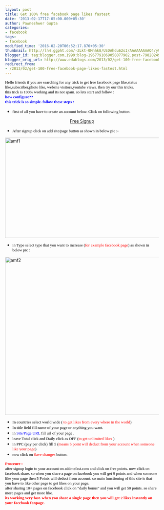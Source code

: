 ```yaml
---
layout: post
title: Get 100% free facebook page likes fastest
date: '2013-02-17T17:05:00.000+05:30'
author: Pawneshwer Gupta
categories:
- facebook
tags:
- facebook
modified_time: '2016-02-20T06:52:17.876+05:30'
thumbnail: http://lh4.ggpht.com/-ZLkt-0Mnhk8/USDAhdu62sI/AAAAAAAAAQ4/y90QcFTuQIo/s72-c/amf1_thumb%25255B2%25255D.jpg?imgmax=800
blogger_id: tag:blogger.com,1999:blog-1967791069058877982.post-7982824955207494828
blogger_orig_url: http://www.edablogs.com/2013/02/get-100-free-facebook-page-likes-fastest.html
redirect_from:
- /2013/02/get-100-free-facebook-page-likes-fastest.html
---
```


<div dir="ltr" style="text-align: left;" trbidi="on"><span style="color: black; font-family: Verdana; font-size: small;">Hello friends if you are searching for any trick to get free facebook page like,status like,subscriber,photo like, website visitors,youtube views. then try our this tricks.</span><br /><span style="color: black; font-family: Verdana; font-size: small;">this trick is 100% working and its not spam. so lets start and follow :</span><br /><span style="color: blue; font-family: Verdana; font-size: small;"><b>how configure??</b></span><br /><span style="color: blue; font-family: Verdana; font-size: small;"><b>this trick is so simple. follow these steps :</b></span><br /><ul><li><span style="color: black; font-family: Verdana; font-size: small;">first of all you have to create an account below. Click on following button.</span></li></ul><center><a class="raju" href="http://admf.co/?2XOKZRH">Free Signup</a></center><ul><li>     <div align="left"><span style="color: black; font-family: Vrinda; font-size: small;"><span style="font-family: Verdana;">After signup click on add site/page button as shown in below pic :-</span></span></div></li></ul><div align="left"><a href="http://lh4.ggpht.com/-KEbHwHVfyEo/USDAgDbrztI/AAAAAAAAAQw/2zXLCwQq5EI/s1600-h/amf1%25255B4%25255D.jpg"><img alt="amf1" border="0" height="328" src="http://lh4.ggpht.com/-ZLkt-0Mnhk8/USDAhdu62sI/AAAAAAAAAQ4/y90QcFTuQIo/amf1_thumb%25255B2%25255D.jpg?imgmax=800" style="background-image: none; border-bottom-width: 0px; border-left-width: 0px; border-right-width: 0px; border-top-width: 0px; display: inline; padding-left: 0px; padding-right: 0px; padding-top: 0px;" title="amf1" width="556" /></a></div><ul><li>     <div align="left"><span style="color: black; font-family: Verdana; font-size: small;">in Type select type that you want to increase (<span style="color: red;">for example facebook page</span>) as shown in below pic :</span></div></li></ul><div align="left"><a href="http://lh4.ggpht.com/-JMn4hSOxMts/USDAiuFhBoI/AAAAAAAAARA/Mi8UDJ5CTN8/s1600-h/amf2%25255B4%25255D.jpg"><img alt="amf2" border="0" height="517" src="http://lh4.ggpht.com/-ufKn7q5bWXw/USDAjj8VIdI/AAAAAAAAARI/ZJ0XE_fL77g/amf2_thumb%25255B2%25255D.jpg?imgmax=800" style="background-image: none; border-bottom-width: 0px; border-left-width: 0px; border-right-width: 0px; border-top-width: 0px; display: inline; padding-left: 0px; padding-right: 0px; padding-top: 0px;" title="amf2" width="587" /></a></div><ul><li>     <div align="left"><span style="color: black; font-family: Verdana; font-size: small;">In countries select world wide ( <span style="color: red;">to get likes from every where in the world</span>)</span></div></li><li>     <div align="left"><span style="color: black; font-family: Verdana; font-size: small;">In title field fill name of your page or anything you want.</span></div></li><script type="text/javascript">ch_client = "pawneshwer"; ch_width = 500; ch_height = 250; ch_type = "mpu"; ch_sid = "Chitika Default"; ch_color_site_link = "0000CC"; ch_color_title = "0000CC"; ch_color_border = "FFFFFF"; ch_color_text = "000000"; ch_color_bg = "FFFFFF"; </script><script src="http://scripts.chitika.net/eminimalls/amm.js" type="text/javascript"></script><li>     <div align="left"><span style="color: black; font-family: Verdana; font-size: small;">in <span style="color: blue;">Site/Page URL</span> fill url of your page .</span></div></li><li>     <div align="left"><span style="color: black; font-family: Verdana; font-size: small;">leave Total click and Daily click as OFF (<span style="color: red;">to get unlimited likes</span> )</span></div></li><li>     <div align="left"><span style="color: black; font-family: Verdana; font-size: small;">in PPC (pay per click) fill 5 (<span style="color: red;">means 5 point will deduct from your account when someone like your page</span>)</span></div></li><li>     <div align="left"><span style="color: black; font-family: Verdana; font-size: small;">now click on <span style="color: red;">Save changes</span> button.</span></div></li></ul><div align="left"><span style="color: red; font-family: Verdana; font-size: small;"><b>Proceure :</b></span></div><div align="left"><span style="color: black; font-family: Verdana; font-size: small;">after signup login to your account on addmefast.com and click on free points. now click on facebook share. so when you share a page on facebook you will get 9 points and when someone like your page then 5 Points will deduct from account. so main functioning of this site is that you have to like other page to get likes on your page.</span></div><div align="left"><span style="color: black; font-family: Verdana; font-size: small;">after sharing 10+ pages on facebook click on “daily bonus” and you will get 50 points. so share more pages and get more like. </span></div><div align="left"><span style="color: red; font-family: Verdana; font-size: small;"><b>its working very fast. when you share a single page then you will get 2 likes instantly on your facebook fanpage.</b></span></div></div>
